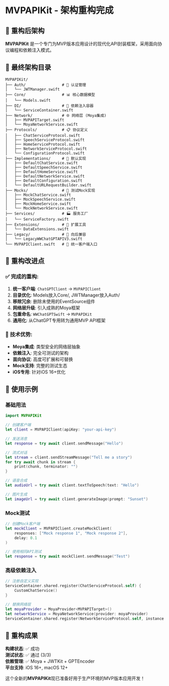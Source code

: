 # MVPAPIKit - 架构重构完成

## 🎯 **重构后架构**

**MVPAPIKit** 是一个专门为MVP版本应用设计的现代化API封装框架，采用面向协议编程和依赖注入模式。

## 📁 **最终架构目录**

```
MVPAPIKit/
├── Auth/                # 🔐 认证管理
│   └── JWTManager.swift
├── Core/                # 📊 核心数据模型
│   └── Models.swift
├── DI/                  # 💉 依赖注入容器
│   └── ServiceContainer.swift
├── Network/             # 🌐 网络层 (Moya集成)
│   ├── MVPAPITarget.swift
│   └── MoyaNetworkService.swift
├── Protocols/           # 📋 协议定义
│   ├── ChatServiceProtocol.swift
│   ├── SpeechServiceProtocol.swift
│   ├── HomeServiceProtocol.swift
│   ├── NetworkServiceProtocol.swift
│   └── ConfigurationProtocol.swift
├── Implementations/     # 🔧 默认实现
│   ├── DefaultChatService.swift
│   ├── DefaultSpeechService.swift
│   ├── DefaultHomeService.swift
│   ├── DefaultNetworkService.swift
│   ├── DefaultConfiguration.swift
│   └── DefaultURLRequestBuilder.swift
├── Mocks/               # 🧪 测试Mock实现
│   ├── MockChatService.swift
│   ├── MockSpeechService.swift
│   ├── MockHomeService.swift
│   └── MockNetworkService.swift
├── Services/            # 🏭 服务工厂
│   └── ServiceFactory.swift
├── Extensions/          # 📎 扩展工具
│   └── DataExtensions.swift
├── Legacy/              # 🔄 向后兼容
│   └── LegacyWWChatGPTAPIV3.swift
└── MVPAPIClient.swift   # 🎯 统一客户端入口
```

## 🔧 **重构改进点**

### ✅ **完成的重构**:

1. **统一客户端**: `ChatGPTClient` → `MVPAPIClient`
2. **目录优化**: Models放入Core/, JWTManager放入Auth/
3. **移除冗余**: 删除未使用的EventSource组件
4. **网络层升级**: 引入成熟的Moya框架
5. **包重命名**: `WWChatGPTSwift` → `MVPAPIKit`
6. **通用化**: 从ChatGPT专用转为通用MVP API框架

### 🚀 **技术优势**:

- **Moya集成**: 类型安全的网络层抽象
- **依赖注入**: 完全可测试的架构
- **面向协议**: 高度可扩展和可替换
- **Mock支持**: 完整的测试生态
- **iOS专用**: 针对iOS 16+优化

## 🔄 **使用示例**

### 基础用法
```swift
import MVPAPIKit

// 创建客户端
let client = MVPAPIClient(apiKey: "your-api-key")

// 发送消息
let response = try await client.sendMessage("Hello")

// 流式对话
let stream = client.sendStreamMessage("Tell me a story")
for try await chunk in stream {
    print(chunk, terminator: "")
}

// 语音合成
let audioUrl = try await client.textToSpeech(text: "Hello")

// 图片生成
let imageUrl = try await client.generateImage(prompt: "Sunset")
```

### Mock测试
```swift
// 创建Mock客户端
let mockClient = MVPAPIClient.createMockClient(
    responses: ["Mock response 1", "Mock response 2"],
    delay: 0.1
)

// 使用相同API测试
let response = try await mockClient.sendMessage("Test")
```

### 高级依赖注入
```swift
// 注册自定义实现
ServiceContainer.shared.register(ChatServiceProtocol.self) {
    CustomChatService()
}

// 替换网络层
let moyaProvider = MoyaProvider<MVPAPITarget>()
let networkService = MoyaNetworkService(provider: moyaProvider)
ServiceContainer.shared.register(NetworkServiceProtocol.self, instance: networkService)
```

## 🎉 **重构成果**

**构建状态**: ✅ 成功  
**测试状态**: ✅ 通过 (3/3)  
**依赖管理**: ✅ Moya + JWTKit + GPTEncoder  
**平台支持**: iOS 16+, macOS 12+

这个全新的**MVPAPIKit**现已准备好用于生产环境的MVP版本应用开发！
